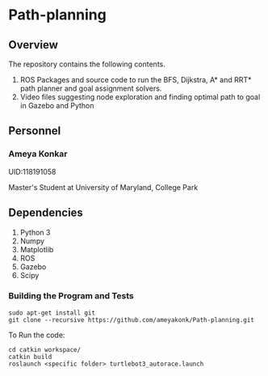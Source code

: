 # Path-planning

## Overview
The repository contains the following contents.

1. ROS Packages and source code to run the BFS, Dijkstra, A* and RRT* path planner and goal assignment solvers.
2. Video files suggesting node exploration and finding optimal path to goal in Gazebo and Python

## Personnel
### Ameya Konkar 

UID:118191058

Master's Student at University of Maryland, College Park

## Dependencies 

1. Python 3
2. Numpy
3. Matplotlib
4. ROS
5. Gazebo
6. Scipy

### Building the Program and Tests

```
sudo apt-get install git
git clone --recursive https://github.com/ameyakonk/Path-planning.git
```
To Run the code:
```
cd catkin workspace/ 
catkin build
roslaunch <specific folder> turtlebot3_autorace.launch

```
